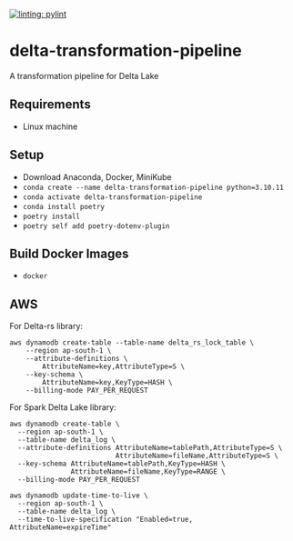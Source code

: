 [![linting: pylint](https://img.shields.io/badge/linting-pylint-yellowgreen)](https://github.com/pylint-dev/pylint)

# delta-transformation-pipeline
A transformation pipeline for Delta Lake

## Requirements
- Linux machine

## Setup
- Download Anaconda, Docker, MiniKube
- `conda create --name delta-transformation-pipeline python=3.10.11`
- `conda activate delta-transformation-pipeline`
- `conda install poetry`  
- `poetry install`
- `poetry self add poetry-dotenv-plugin`

## Build Docker Images
- `docker `

## AWS 
For Delta-rs library:
```
aws dynamodb create-table --table-name delta_rs_lock_table \
    --region ap-south-1 \
    --attribute-definitions \
        AttributeName=key,AttributeType=S \
    --key-schema \
        AttributeName=key,KeyType=HASH \
    --billing-mode PAY_PER_REQUEST
```

For Spark Delta Lake library:
```
aws dynamodb create-table \
  --region ap-south-1 \
  --table-name delta_log \
  --attribute-definitions AttributeName=tablePath,AttributeType=S \
                          AttributeName=fileName,AttributeType=S \
  --key-schema AttributeName=tablePath,KeyType=HASH \
               AttributeName=fileName,KeyType=RANGE \
  --billing-mode PAY_PER_REQUEST
```
```
aws dynamodb update-time-to-live \
  --region ap-south-1 \
  --table-name delta_log \
  --time-to-live-specification "Enabled=true, AttributeName=expireTime"
```
